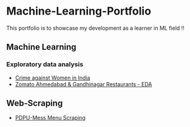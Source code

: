 # Machine-Learning-Portfolio
This portfolio is to showcase my development as a learner in ML field !! 

## Machine Learning
### Exploratory data analysis
* [Crime against Women in India](https://github.com/memr5/Machine-Learning-Portfolio/tree/master/Machine%20Learning/EDA/Crime%20Against%20Women%20in%20India)
* [Zomato Ahmedabad & Gandhinagar Restaurants - EDA](https://github.com/memr5/Machine-Learning-Portfolio/tree/master/Machine%20Learning/EDA/Zomato%20Ahmedabad%20%26%20Gandhinagar%20Restaurants)

## Web-Scraping
* [PDPU-Mess Menu Scraping](https://github.com/memr5/Machine-Learning-Portfolio/tree/master/Web-Scraping/Custo-Friend)
